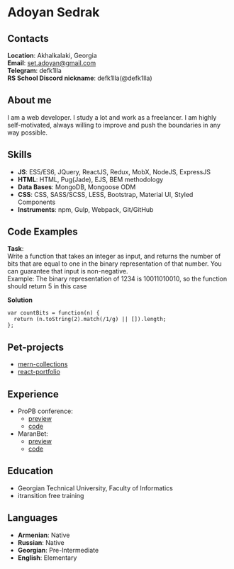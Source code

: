 # Adoyan Sedrak  
  
## Contacts  
**Location**: Akhalkalaki, Georgia  
**Email**: set.adoyan@gmail.com  
**Telegram**: defk1lla  
**RS School Discord nickname**: defk1lla(@defk1lla)  
  
## About me  
I am a web developer. I study a lot and work as a freelancer. I am highly self-motivated, always willing to improve and push the boundaries in any way possible.    
  
## Skills  
* **JS**: ES5/ES6, JQuery, ReactJS, Redux, MobX, NodeJS, ExpressJS  
* **HTML**: HTML, Pug(Jade), EJS, BEM methodology  
* **Data Bases**: MongoDB, Mongoose ODM      
* **CSS**: CSS, SASS/SCSS, LESS, Bootstrap, Material UI, Styled Components  
* **Instruments**: npm, Gulp, Webpack, Git/GitHub  
  
## Code Examples  
**Task**:  
Write a function that takes an integer as input, and returns the number of bits that are equal to one in the binary representation of that number. You can guarantee that input is non-negative.  
Example: The binary representation of 1234 is 10011010010, so the function should return 5 in this case  
  
**Solution**
```
var countBits = function(n) {
  return (n.toString(2).match(/1/g) || []).length;
};
``` 
  
## Pet-projects   
* [mern-collections](https://github.com/DefK1lla/itra-course-project)  
* [react-portfolio](https://github.com/DefK1lla/react-portfolio)  
  
## Experience  
* ProPB conference: 
  + [preview](https://defk1lla.github.io/conf-propb/)  
  + [code](https://github.com/DefK1lla/conf-propb)  
* MaranBet:   
  + [preview](https://defk1lla.github.io/maran/dist/)
  + [code](https://github.com/DefK1lla/maran)  
  
## Education  
* Georgian Technical University, Faculty of Informatics  
* itransition free training
  
## Languages  
* **Armenian**: Native
* **Russian**: Native
* **Georgian**: Pre-Intermediate
* **English**: Elementary

